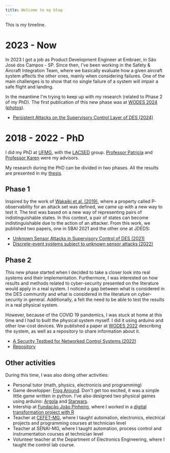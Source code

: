 ```yaml
---
title: Welcome to my blog
---
```


This is my timeline. 

# 2023 - Now

In 2023 I got a job as Product Development Engineer at Embraer, in São José dos Campos - SP. Since then, I've been working in the Safety & Aircraft Integration Team, where we basically evaluate how a given aircraft system affects the other ones, mainly when considering failures. One of the main challenges is to show that no single failure of a system will impair a safe flight and landing. 

In the meantime I'm trying to keep up with my research (related to Phase 2 of my PhD). The first publication of this new phase was at [WODES 2024](https://wodes2024.eventos.ufrj.br/) ([photos](https://photos.app.goo.gl/zFfgm6io4e3vxccG8)).

- [Persistent Attacks on the Supervisory Control Layer of DES (2024)](papers/mine/Alves_Pena_Rudie_2024_Persistent_aAttacks_on_DES.pdf)

# 2018 - 2022 - PhD

I did my PhD at [UFMG](https://ufmg.br/), with the [LACSED](https://lacsed.eng.ufmg.br/) group. [Professor Patrícia](https://somos.ufmg.br/professor/patricia-nascimento-pena) and [Professor Karen](https://smithengineering.queensu.ca/directory/faculty/karen-rudie) were my advisors.

My research during the PhD can be divided in two phases. All the results are presented in my [thesis](papers/mine/thesis_Michel_final_version.pdf). 

## Phase 1

Inspired by the work of [Wakaiki et al. (2019)](papers/others/Wakaiki2019_Article_SupervisoryControlOfDiscrete_E.pdf), where a property called P-observability for an attack set was defined, we came up with a new way to test it. The test was based on a new way of representing pairs of indistinguishable states. In this context, a pair of states can become indistinguishable due to the action of an attacker. From this work, we published two papers, one in SBAI 2021 and the other one at JDEDS:
- [Unknown Sensor Attacks in Supervisory Control of DES (2021)](papers/mine/Alves_Pena_Karen_Rudie___2021___Unknown_Sensor_Attacks_in_Supervisory_Control_of_DES.pdf)
- [Discrete-event systems subject to unknown sensor attacks (2022)](papers/mine/Alves_Pena_Rudie___2022___Discrete_event_systems_subject_to_unknown_sensor_attacks.pdf)

## Phase 2

This new phase started when I decided to take a closer look into real systems and their implementation. Furthermore, I was interested on how results and methods related to cyber-security presented on the literature would apply in a real system. I noticed a gap between what is considered in the DES community and what is considered in the literature on cyber-security in general. Additionally, a felt the need to be able to test the results in a real physical system. 

However, because of the COVID 19 pandemics, I was stuck at home at this time and I had to built the physical system myself. I did it using arduino and other low-cost devices. We published a paper at [WODES 2022](https://wodes2022.ciirc.cvut.cz/) describing the system, as well as a repository to share information about it.

- [A Security Testbed for Networked Control Systems (2022)](papers/mine/Alves_Pena_Rudie_2022_Testbed_for_Networked_Control_Systems.pdf)
- [Repository](https://lacsed.github.io/security-testbed/)

## Other activities

During this time, I was also doing other activities:
- Personal tutor (math, physics, electronicis and programming)
- Game developper: [Frog Around](https://github.com/michelrodrigo/frogAround). Don't get too excited, it was a simple little game written in python. I've also designed two physical games using arduino: [Argola](files/games/jogo_argola) and [Starwars](files/games/starwars).
- Intership at [Fundação João Pinheiro](https://fjp.mg.gov.br/), where I worked in a [digital transformation project with R](https://github.com/FundacaoJoaoPinheiro/R/tree/main)
- Teacher at [CEFET-MG](https://www.cefetmg.br/), where I taught automation, electronics, electrical projects and programming courses at technician level
- Teacher at SENAI-MG, where I taught automation, process control and instrumentation courses at technician level
- Volunteer teacher at the Department of Electronics Engineering, where I taught the control lab course.
